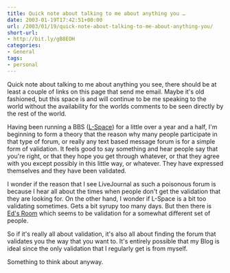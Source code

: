 ```yaml
---
title: Quick note about talking to me about anything you …
date: 2003-01-19T17:42:51+00:00
url: /2003/01/19/quick-note-about-talking-to-me-about-anything-you/
short-url:
- http://bit.ly/gB8EOH
categories:
- General
tags:
- personal
---
```

Quick note about talking to me about anything you see, there should be at least a couple of links on this page that send me email. Maybe it's old fashioned, but this space is and will continue to be me speaking to the world without the availability for the worlds comments to be seen directly by the rest of the world.

Having been running a BBS ([L-Space](http://www.cavort.org/l-space)) for a little over a year and a half, I'm beginning to form a theory that the reason why many people participate in that type of forum, or really any text based message forum is for a simple form of validation. It feels good to say something and hear people say that you're right, or that they hope you get through whatever, or that they agree with you except possibly in this little way, or whatever. They have expressed themselves and they have been validated.

I wonder if the reason that I see LiveJournal as such a poisonous forum is because I hear all about the times when people don't get the validation that they are looking for. On the other hand, I wonder if L-Space is a bit too validating sometimes. Gets a bit syrupy too many days. But then there is [Ed's Room](http://www.edsroom.com) which seems to be validation for a somewhat different set of people.

So if it's really all about validation, it's also all about finding the forum that validates you the way that you want to. It's entirely possible that my Blog is ideal since the only validation that I regularly get is from myself.

Something to think about anyway.